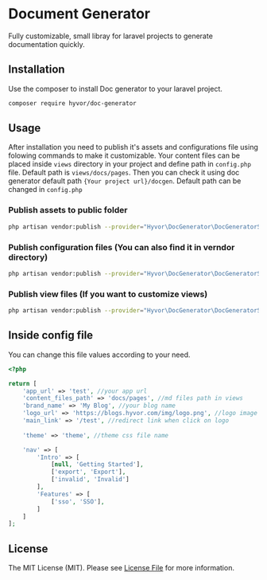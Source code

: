 # Document Generator
Fully customizable, small libray for laravel projects to generate documentation quickly.

## Installation

Use the composer to install Doc generator to your laravel project.

```bash
composer require hyvor/doc-generator 
```

## Usage

After installation you need to publish it's assets and configurations file using folowing commands to make it customizable. 
Your content files can be placed inside `views` directory in your project and define path in `config.php` file. Default path is `views/docs/pages`.
Then you can check it using doc generator default path `{Your project url}/docgen`. Default path can be changed in `config.php`

### Publish assets to public folder
```bash
php artisan vendor:publish --provider="Hyvor\DocGenerator\DocGeneratorServiceProvider" --tag="assets"
```

### Publish configuration files (You can also find it in verndor directory)
```bash
php artisan vendor:publish --provider="Hyvor\DocGenerator\DocGeneratorServiceProvider" --tag="config"
```

### Publish view files (If you want to customize views)
```bash
php artisan vendor:publish --provider="Hyvor\DocGenerator\DocGeneratorServiceProvider" --tag="views"
```
## Inside config file
You can change this file values according to your need.
```php
<?php

return [
    'app_url' => 'test', //your app url
    'content_files_path' => 'docs/pages', //md files path in views
    'brand_name' => 'My Blog', //your blog name
    'logo_url' => 'https://blogs.hyvor.com/img/logo.png', //logo image url
    'main_link' => '/test', //redirect link when click on logo
   
    'theme' => 'theme', //theme css file name

    'nav' => [
        'Intro' => [
            [null, 'Getting Started'],
            ['export', 'Export'],
            ['invalid', 'Invalid']
        ],
        'Features' => [
            ['sso', 'SSO'],
        ]
    ]
];
```
## License

The MIT License (MIT). Please see [License File](LICENSE) for more information.